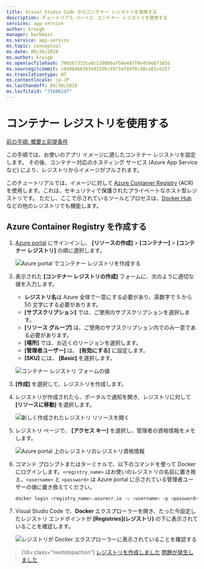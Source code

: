 ```yaml
---
title: Visual Studio Code からコンテナー レジストリを使用する
description: チュートリアル パート2、コンテナー レジストリを使用する
services: app-service
author: kraigb
manager: barbkess
ms.service: app-service
ms.topic: conceptual
ms.date: 09/20/2019
ms.author: kraigb
ms.openlocfilehash: 790267333cadc1208b6a750e487f0e459e87185d
ms.sourcegitcommit: c04984b6367e922dbc5973af44f8cd0ca81ce157
ms.translationtype: HT
ms.contentlocale: ja-JP
ms.lasthandoff: 09/30/2019
ms.locfileid: "71686247"
---
```

# <a name="use-a-container-registry"></a>コンテナー レジストリを使用する

[前の手順: 概要と前提条件](tutorial-vscode-docker-node-01.md)

この手順では、お使いのアプリ イメージに適したコンテナー レジストリを設定します。 その後、コンテナー対応のホスティング サービス (Azure App Service など) により、レジストリからイメージがプルされます。

このチュートリアルでは、イメージに対して [Azure Container Registry](https://azure.microsoft.com/en-us/services/container-registry/) (ACR) を使用します。これは、セキュリティで保護されたプライベートなホスト型レジストリです。 ただし、ここで示されているツールとプロセスは、[Docker Hub](https://hub.docker.com/) などの他のレジストリでも機能します。

## <a name="create-an-azure-container-registry"></a>Azure Container Registry を作成する

1. [Azure portal](https://portal.azure.com) にサインインし、 **[リソースの作成]**  >  **[コンテナー]**  >  **[コンテナー レジストリ]** の順に選択します。

    ![Azure portal でコンテナー レジストリを作成する](media/deploy-containers/portal-01.png)

1. 表示された **[コンテナー レジストリの作成]** フォームに、次のように適切な値を入力します。

    - **レジストリ名**は Azure 全体で一意にする必要があり、英数字で 5 から 50 文字にする必要があります。
    - **[サブスクリプション]** では、ご使用のサブスクリプションを選択します。
    - **[リソース グループ]** は、ご使用のサブスクリプション内でのみ一意である必要があります。
    - **[場所]** では、お近くのリージョンを選択します。
    - **[管理者ユーザー]** は、 **[有効にする]** に設定します。
    - **[SKU]** には、 **[Basic]** を選択します。

    ![コンテナー レジストリ フォームの値](media/deploy-containers/portal-02.png)

1. **[作成]** を選択して、レジストリを作成します。

1. レジストリが作成されたら、ポータルで通知を開き、レジストリに対して **[リソースに移動]** を選択します。

    ![新しく作成されたレジストリ リソースを開く](media/deploy-containers/portal-03.png)

1. レジストリ ページで、 **[アクセス キー]** を選択し、管理者の資格情報をメモします。

    ![Azure portal 上のレジストリのレジストリ資格情報](media/deploy-containers/portal-04.png)

1. コマンド プロンプトまたはターミナルで、以下のコマンドを使って Docker にログインします。`<registry_name>` はお使いのレジストリの名前に置き換え、`<username>` と `<password>` は Azure portal に示されている管理者ユーザーの値に置き換えてください。

    ```bash
    docker login <registry_name>.azurecr.io -u <username> -p <password>
    ```

1. Visual Studio Code で、**Docker** エクスプローラーを開き、たった今設定したレジストリ エンドポイントが **[Registries]\(レジストリ\)** の下に表示されていることを確認します。

    ![レジストリが Docker エクスプローラーに表示されていることを確認する](media/deploy-containers/registries.png)

> [!div class="nextstepaction"]
> [レジストリを作成しました](tutorial-vscode-docker-node-03.md) [問題が発生しました](https://www.research.net/r/PWZWZ52?tutorial=docker-extension&step=create-registry)
